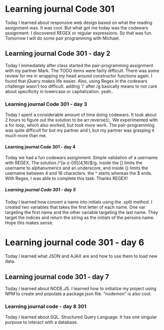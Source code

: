 # Learning journal Code 301

Today I learned about responsive web design based on what the reading assignment was. It was cool. But what got me today was the codewars assignment. I discovered REGEX or regular expressions. So that was fun. Tomorrow I will do some pair programming with Michael.

## Learning journal Code 301 - day 2

Today I immediately after class started the pair-programming assignment with my partner Mark. The TODO items were fairly difficult. There was some review for me in wrapping my head around constructor functions again. I found that jQuery makes life easier. Also, using Regex in the codewars challenge wasn't too difficult. adding 'i' after /g basically means to not care about specificity in lowercase or capitalization. yeah..  

### Learning journal Code 301 - day 3

Today I spent a considerable amount of time doing codewars. It took about 2 hours to figure out the solution to be arr.reverse();. We experimented with a for loop, which also worked, but took more work. The pair-programming was quite difficult for bot my partner and I, but my partner was grasping it much more than me.

#### Learning journal Code 301 - day 4

Today we had a fun codewars assignment. Simple validation of a username with REGEX. The solution /^[a-z-09]{4,16}$/g. inside the [] limits the username to alphanumerics and an underscore, and inside {} limits the username between 4 and 16 characters. the ^ starts whereas the $ ends. With Regex, I was able to complete this task. Thanks REGEX!

##### Learning journal Code 301 - day 5

Today I learned how convert a name into initials using the .split method. I created two variables that takes the first letter of each name. One var targeting the first name and the other variable targeting the last name. They target the indices and return the string as the initials of the persons name. Hope this makes sense.

# Learning journal code 301 - day 6

Today I learned what JSON and AJAX are and how to use them to load new data.

## Learning journal code 301 - day 7

Today I learned about NODE.JS. I learned how to initialize my project using NPM to create and populate a package.json file. "nodemon" is also cool.

### Learning journal code - day 8 301

Today I learned about SQL. Structured Query Language. It has one singular purpose to interact with a database.
